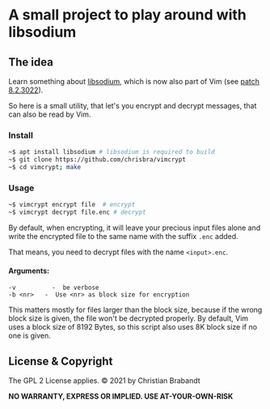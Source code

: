 
# A small project to play around with libsodium

## The idea

Learn something about [libsodium][1], which is now also part of Vim (see [patch 8.2.3022][2]). 

So here is a small utility, that let's you encrypt and decrypt messages, that can also be read by Vim.

### Install

```sh
~$ apt install libsodium # libsodium is required to build
~$ git clone https://github.com/chrisbra/vimcrypt
~$ cd vimcrypt; make
```

### Usage

```sh
~$ vimcrypt encrypt file  # encrypt
~$ vimcrypt decrypt file.enc # decrypt
```

By default, when encrypting, it will leave your precious input files alone and write the encrypted file to the same name with the suffix `.enc` added.

That means, you need to decrypt files with the name `<input>.enc`.

#### Arguments:

```
-v		    -  be verbose
-b <nr>   -  Use <nr> as block size for encryption
```

This matters mostly for files larger than the block size, because if the wrong block size is given, the file won't be decrypted properly.
By default, Vim uses a block size of 8192 Bytes, so this script also uses 8K block size if no one is given.

License & Copyright
-------

The GPL 2 License applies.
© 2021 by Christian Brabandt

__NO WARRANTY, EXPRESS OR IMPLIED.  USE AT-YOUR-OWN-RISK__

[1]: https://doc.libsodium.org/
[2]: https://github.com/vim/vim/releases/tag/v8.2.3022
